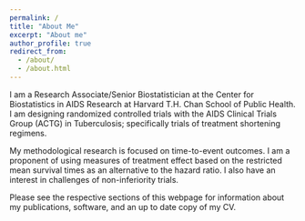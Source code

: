```yaml
---
permalink: /
title: "About Me"
excerpt: "About me"
author_profile: true
redirect_from: 
  - /about/
  - /about.html
---
```


I am a Research Associate/Senior Biostatistician at the Center for Biostatistics in AIDS Research at Harvard T.H. Chan School of Public Health. I am designing randomized controlled trials with the AIDS Clinical Trials Group (ACTG) in Tuberculosis; specifically trials of treatment shortening regimens. 

My methodological research is focused on time-to-event outcomes. I am a proponent of using measures of treatment effect based on the restricted mean survival times as an alternative to the hazard ratio. I also have an interest in challenges of non-inferiority trials. 

Please see the respective sections of this webpage for information about my publications, software, and an up to date copy of my CV. 
